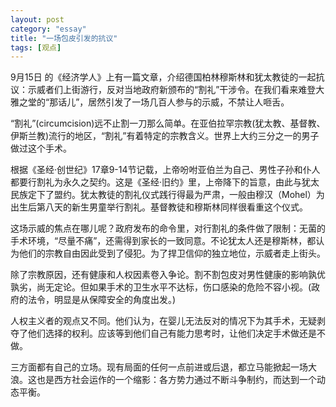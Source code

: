 ```yaml
---
layout: post   
category: "essay"   
title: "一场包皮引发的抗议"   
tags: [观点]   
---
```


9月15日 的《经济学人》上有一篇文章，介绍德国柏林穆斯林和犹太教徒的一起抗议：示威者们上街游行，反对当地政府新颁布的“割礼”干涉令。在我们看来难登大雅之堂的“那话儿”，居然引发了一场几百人参与的示威，不禁让人咂舌。

 “割礼”(circumcision)远不止割一刀那么简单。在亚伯拉罕宗教(犹太教、基督教、伊斯兰教)流行的地区，“割礼”有着特定的宗教含义。世界上大约三分之一的男子做过这个手术。

根据《圣经·创世纪》17章9-14节记载，上帝吩咐亚伯兰为自己、男性子孙和仆人都要行割礼为永久之契约。这是《圣经·旧约》里，上帝降下的旨意，由此与犹太民族定下了盟约。犹太教徒的割礼仪式践行得最为严肃，一般由穆汉（Mohel）为出生后第八天的新生男童举行割礼。基督教徒和穆斯林同样很看重这个仪式。

这场示威的焦点在哪儿呢？政府发布的命令里，对行割礼的条件做了限制：无菌的手术环境，“尽量不痛”，还需得到家长的一致同意。不论犹太人还是穆斯林，都认为他们的宗教自由因此受到了侵犯。为了捍卫信仰的独立地位，示威者走上街头。

除了宗教原因，还有健康和人权因素卷入争论。割不割包皮对男性健康的影响孰优孰劣，尚无定论。但如果手术的卫生水平不达标，伤口感染的危险不容小视。(政府的法令，明显是从保障安全的角度出发。)

人权主义者的观点又不同。他们认为，在婴儿无法反对的情况下为其手术，无疑剥夺了他们选择的权利。应该等到他们自己有能力思考时，让他们决定手术做还是不做。

三方面都有自己的立场。现有局面的任何一点前进或后退，都立马能掀起一场大浪。这也是西方社会运作的一个缩影：各方势力通过不断斗争制约，而达到一个动态平衡。
